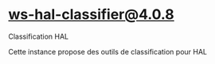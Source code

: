 # ws-hal-classifier@4.0.8

Classification HAL

Cette instance propose des outils de classification pour HAL
